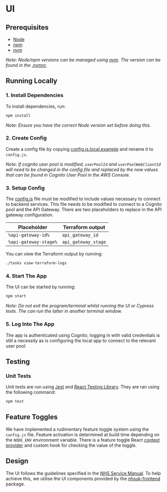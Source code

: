 # UI

## Prerequisites

-   [Node](https://nodejs.org/en/download/)
-   [npm](https://docs.npmjs.com/cli/v6/commands/npm-install)
-   [nvm](https://github.com/nvm-sh/nvm)

_Note: Node/npm versions can be managed using [nvm](https://github.com/nvm-sh/nvm). The version can be found in
the [.nvmrc](.nvmrc)._

## Running Locally

### 1. Install Dependencies

To install dependencies, run:

```bash
npm install
```

_Note: Ensure you have the correct Node version set before doing this._

### 2. Create Config

Create a config file by copying [config.js.local.example](src/config.js.local.example) and rename it to `config.js`.

_Note: If cognito user pool is modified, `userPoolId` and `userPoolWebClientId` will need to be changed in the config
file and replaced by the new values that can be found in Cognito User Pool in the AWS Console._

### 3. Setup Config

The [config.js](src/config.js) file must be modified to include values necessary to connect to backend services. This
file needs to be modified to connect to a Cognito pool and the API Gateway. There are two placeholders to replace in the
API gateway configuration.

| Placeholder           | Terraform output    |
| --------------------- | ------------------- |
| `%api-gateway-id%`    | `api_gateway_id`    |
| `%api-gateway-stage%` | `api_gateway_stage` |

You can view the Terraform output by running:

```bash
./tasks view-terraform-logs
```

### 4. Start The App

The UI can be started by running:

```bash
npm start
```

_Note: Do not exit the program/terminal whilst running the UI or Cypress tests. The can run the latter in another
terminal window._

### 5. Log Into The App

The app is authenticated using Cognito, logging in with valid credentials is still a
necessity as is configuring the local app to connect to the relevant user pool.

## Testing

### Unit Tests

Unit tests are run using [Jest](https://jestjs.io/)
and [React Testing Library](https://testing-library.com/docs/react-testing-library/intro/). They are ran using the
following command:

```bash
npm test
```

## Feature Toggles

We have implemented a rudimentary feature toggle system using the `config.js` file. Feature activation is determined at
build time depending on the `NODE_ENV` environment variable. There is a feature toggle
React [context provider](src/providers/FeatureToggleProvider.jsx) and custom hook for checking the value of the
toggle.

## Design

The UI follows the guidelines specified in the [NHS Service Manual](https://service-manual.nhs.uk/). To help achieve
this, we utilise the UI components provided by the [nhsuk-frontend](https://github.com/nhsuk/nhsuk-frontend) package.
